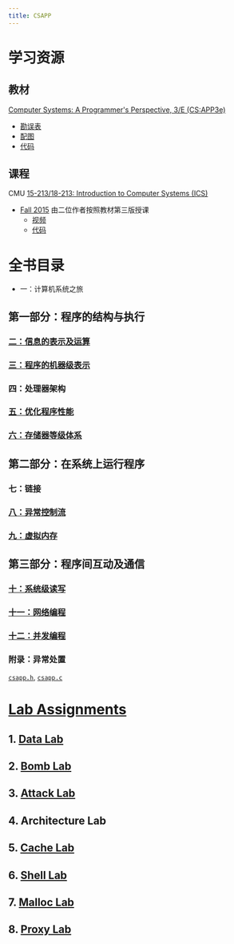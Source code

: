 ```yaml
---
title: CSAPP
---
```


# 学习资源

## 教材

[Computer Systems: A Programmer's Perspective, 3/E (CS:APP3e)](https://csapp.cs.cmu.edu/3e/home.html)

- [勘误表](https://csapp.cs.cmu.edu/3e/errata.html)
- [配图](https://csapp.cs.cmu.edu/3e/figures.html)
- [代码](http://csapp.cs.cmu.edu/3e/code.tar)

## 课程

CMU [15-213/18-213: Introduction to Computer Systems (ICS)](https://www.cs.cmu.edu/~213/)

- [Fall 2015](https://www.cs.cmu.edu/afs/cs/academic/class/15213-f15/www/) 由二位作者按照教材第三版授课
  - [视频](https://scs.hosted.panopto.com/Panopto/Pages/Sessions/List.aspx#folderID=%22b96d90ae-9871-4fae-91e2-b1627b43e25e%22)
  - [代码](http://www.cs.cmu.edu/afs/cs/academic/class/15213-f15/www/code.tar)

# 全书目录

- 一：计算机系统之旅

## 第一部分：程序的结构与执行

### [二：信息的表示及运算](./2_bits_bytes_ints_floats.md)

### [三：程序的机器级表示](./3_machine_level_programming.md)

### 四：处理器架构

### [五：优化程序性能](./5_optimizing_performance.md)

### [六：存储器等级体系](./6_memory_hierarchy.md)

## 第二部分：在系统上运行程序

### 七：链接

### [八：异常控制流](./8_exceptional_control_flow.md)

### [九：虚拟内存](./9_virtual_memory.md)

## 第三部分：程序间互动及通信

### [十：系统级读写](./10_system_level_io.md)

### [十一：网络编程](./11_network_programming.md)

### [十二：并发编程](./12_concurrent_programming.md)

### 附录：异常处置
[`csapp.h`](http://csapp.cs.cmu.edu/3e/ics3/code/include/csapp.h), [`csapp.c`](http://csapp.cs.cmu.edu/3e/ics3/code/src/csapp.c)

# [Lab Assignments](https://csapp.cs.cmu.edu/3e/labs.html)

## 1. [Data Lab](./labs/data/README.md)
## 2. [Bomb Lab](./labs/bomb/README.md)
## 3. [Attack Lab](./labs/attack/README.md)
## 4. Architecture Lab
## 5. [Cache Lab](./labs/cache/README.md)
## 6. [Shell Lab](./labs/shell/README.md)
## 7. [Malloc Lab](./labs/malloc/README.md)
## 8. [Proxy Lab](./labs/proxy/README.md)

